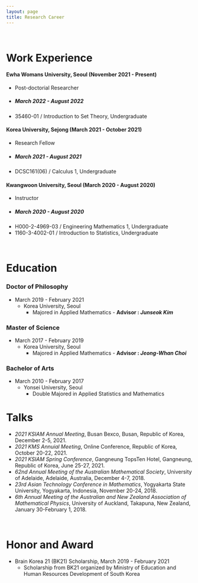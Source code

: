 ```yaml
---
layout: page
title: Research Career
---
```


<br/>


# Work Experience

#### Ewha Womans University, Seoul (November 2021 - Present)
* Post-doctorial Researcher
 - ##### March 2022 - August 2022
  - 35460-01 / Introduction to Set Theory, Undergraduate


#### Korea University, Sejong (March 2021 - October 2021)
* Research Fellow
 - ##### March 2021 - August 2021
  - DCSC161(06) / Calculus 1, Undergraduate


#### Kwangwoon University, Seoul (March 2020 - August 2020)
* Instructor
 - ##### March 2020 - August 2020
  - H000-2-4969-03 / Engineering Mathematics 1, Undergraduate
  - 1160-3-4002-01 / Introduction to Statistics, Undergraduate


<br/>

# Education

### Doctor of Philosophy

* March 2019 - February 2021
  * Korea University, Seoul
    * Majored in Applied Mathematics - **Advisor : _Junseok Kim_**

### Master of Science

* March 2017 - February 2019
  * Korea University, Seoul
    * Majored in Applied Mathematics - **Advisor : _Jeong-Whan Choi_**

### Bachelor of Arts

* March 2010 - February 2017
  * Yonsei University, Seoul
    * Double Majored in Applied Statistics and Mathematics

# Talks

* _2021 KSIAM Annual Meeting_, Busan Bexco, Busan, Republic of Korea, December 2-5, 2021.
* _2021 KMS Annuial Meeting_, Online Conference, Republic of Korea, October 20-22, 2021.
* _2021 KSIAM Spring Conference_, Gangneung TopsTen Hotel, Gangneung, Republic of Korea, June 25-27, 2021.
* _62nd Annual Meeting of the Australian Mathematical Society_, University of Adelaide, Adelaide, Australia, December 4-7, 2018.
* _23rd Asian Technology Conference in Mathematics_, Yogyakarta State University, Yogyakarta, Indonesia, November 20-24, 2018.
* _6th Annual Meeting of the Australian and New Zealand Association of Mathematical Physics_, University of Auckland, Takapuna, New Zealand, January 30-February 1, 2018.


<br/>

# Honor and Award

* Brain Korea 21 (BK21) Scholarship, March 2019 - February 2021
  * Scholarship from BK21 organized by Ministry of Education and Human Resources Development of South Korea
